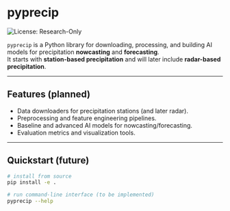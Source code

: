 # pyprecip

![License: Research-Only](https://img.shields.io/badge/license-Research--Only-orange)

`pyprecip` is a Python library for downloading, processing, and building AI models for precipitation **nowcasting** and **forecasting**.  
It starts with **station-based precipitation** and will later include **radar-based precipitation**.

---

## Features (planned)

- Data downloaders for precipitation stations (and later radar).
- Preprocessing and feature engineering pipelines.
- Baseline and advanced AI models for nowcasting/forecasting.
- Evaluation metrics and visualization tools.

---

## Quickstart (future)

```bash
# install from source
pip install -e .

# run command-line interface (to be implemented)
pyprecip --help

